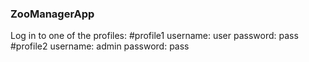 ### ZooManagerApp

Log in to one of the profiles:
#profile1
username: user
password: pass
#profile2
username: admin
password: pass